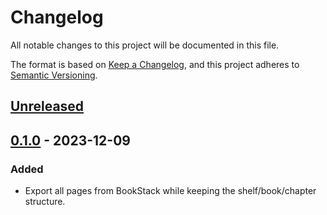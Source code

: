 # Changelog

All notable changes to this project will be documented in this file.

The format is based on [Keep a Changelog](https://keepachangelog.com/en/1.0.0/),
and this project adheres to [Semantic Versioning](https://semver.org/spec/v2.0.0.html).

## [Unreleased]

## [0.1.0] - 2023-12-09

### Added
- Export all pages from BookStack while keeping the shelf/book/chapter structure.

[unreleased]: https://github.com/egeldenhuys/bookstack-exporter/compare/v0.1.0...HEAD
[0.1.0]: https://github.com/egeldenhuys/bookstack-exporter/releases/tag/v0.1.0

